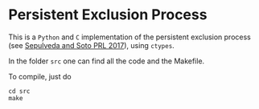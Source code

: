 # Persistent Exclusion Process


This is a `Python` and `C` implementation of the persistent exclusion process (see [Sepulveda and Soto PRL 2017](https://journals.aps.org/prl/abstract/10.1103/PhysRevLett.119.078001)), using `ctypes`.

In the folder `src` one can find all the code and the Makefile.

To compile, just do

```
cd src
make
```



